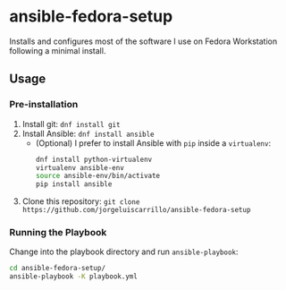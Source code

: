 # ansible-fedora-setup

Installs and configures most of the software I use on Fedora Workstation following a minimal install.

## Usage

### Pre-installation
1. Install git: `dnf install git`
2. Install Ansible: `dnf install ansible`
    - (Optional) I prefer to install Ansible with `pip` inside a `virtualenv`:
        ```bash
        dnf install python-virtualenv
        virtualenv ansible-env
        source ansible-env/bin/activate
        pip install ansible
        ```
3. Clone this repository: `git clone https://github.com/jorgeluiscarrillo/ansible-fedora-setup`

### Running the Playbook
Change into the playbook directory and run `ansible-playbook`:
```bash
cd ansible-fedora-setup/
ansible-playbook -K playbook.yml
```
